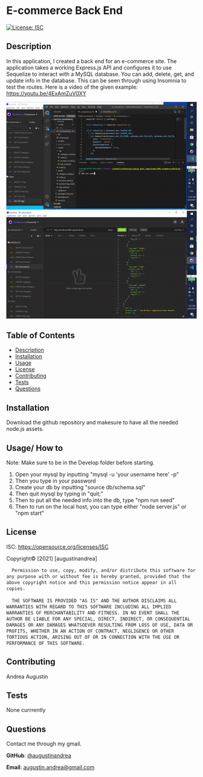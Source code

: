 # E-commerce Back End
  [![License: ISC](https://img.shields.io/badge/License-ISC-blue.svg)](https://opensource.org/licenses/ISC)

  ## Description
  In this application, I created a back end for an e-commerce site. The application takes a working Express.js API and configures it to use Sequelize to interact with a MySQL database. You can add, delete, get, and update info in the database. This can be seen through using Insomnia to test the routes.
  Here is a video of the given example:
  https://youtu.be/4ExAmZuV0XY


  ![alt text](./assets/starting_up.gif "Starting the process")
  ![alt text](./assets/example_test.gif "Testing")

  ## Table of Contents
  * [Description](#Description)
  * [Installation](#Installation)
  * [Usage](#Usage)
  * [License](#license)
  * [Contributing](#Contributing)
  * [Tests](#Tests)
  * [Questions](#Questions)

 
  ## Installation
  Download the github repository and makesure to have all the needed node.js assets.

  ## Usage/ How to
  Note: Make sure to be in the Develop folder before starting.
1. Open your mysql by inputting "mysql -u 'your username here' -p"
2. Then you type in your password
3. Create your db by inputting "source db/schema.sql"
4. Then quit mysql by typing in "quit;"
5. Then to put all the needed info into the db, type "npm run seed"
6. Then to run on the local host, you can type either "node server.js" or "npm start"

  
  ## License 
  ISC:
  https://opensource.org/licenses/ISC
  

  Copyright© [2021] [augustinandrea] 

      Permission to use, copy, modify, and/or distribute this software for any purpose with or without fee is hereby granted, provided that the above copyright notice and this permission notice appear in all copies.

      THE SOFTWARE IS PROVIDED "AS IS" AND THE AUTHOR DISCLAIMS ALL WARRANTIES WITH REGARD TO THIS SOFTWARE INCLUDING ALL IMPLIED WARRANTIES OF MERCHANTABILITY AND FITNESS. IN NO EVENT SHALL THE AUTHOR BE LIABLE FOR ANY SPECIAL, DIRECT, INDIRECT, OR CONSEQUENTIAL DAMAGES OR ANY DAMAGES WHATSOEVER RESULTING FROM LOSS OF USE, DATA OR PROFITS, WHETHER IN AN ACTION OF CONTRACT, NEGLIGENCE OR OTHER TORTIOUS ACTION, ARISING OUT OF OR IN CONNECTION WITH THE USE OR PERFORMANCE OF THIS SOFTWARE.      
        

  ## Contributing
  Andrea Augustin

  ## Tests
  None currrently

  
  ## Questions
  Contact me through my gmail.

  **GitHub**: [@augustinandrea](https://github.com/augustinandrea)
  

  **Email**: augustin.andrea@gmail.com
